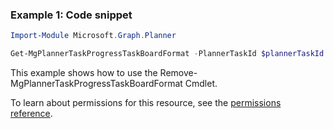 ### Example 1: Code snippet

```powershellImport-Module Microsoft.Graph.Planner

Get-MgPlannerTaskProgressTaskBoardFormat -PlannerTaskId $plannerTaskId
```
This example shows how to use the Remove-MgPlannerTaskProgressTaskBoardFormat Cmdlet.
To learn about permissions for this resource, see the [permissions reference](/graph/permissions-reference).

